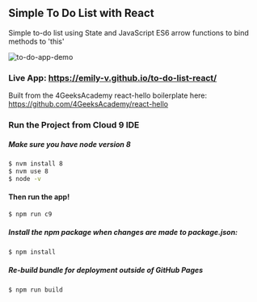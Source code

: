 ## Simple To Do List with React

Simple to-do list using State and JavaScript ES6 arrow functions to bind methods to 'this'

![to-do-app-demo](https://media.giphy.com/media/FDtZgR9yZJVMOxJTCT/giphy.gif)

### Live App: https://emily-v.github.io/to-do-list-react/

Built from the 4GeeksAcademy react-hello boilerplate here: https://github.com/4GeeksAcademy/react-hello

### Run the Project from Cloud 9 IDE

##### Make sure you have node version 8
```sh
$ nvm install 8
$ nvm use 8
$ node -v
```

#### Then run the app!
```sh
$ npm run c9
```

##### Install the npm package when changes are made to package.json:
```sh
$ npm install
```

##### Re-build bundle for deployment outside of GitHub Pages

```sh
$ npm run build
```
